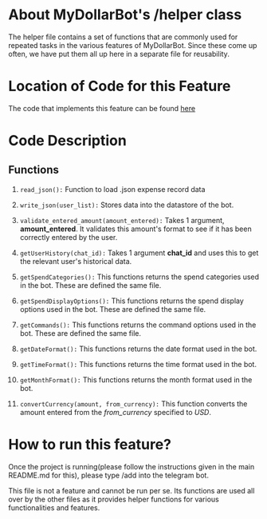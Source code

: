 # About MyDollarBot's /helper class
The helper file contains a set of functions that are commonly used for repeated tasks in the various features of MyDollarBot. Since these come up often, we have put them all up here in a separate file for reusability.

# Location of Code for this Feature
The code that implements this feature can be found [here](https://github.com/Mrityunjay243/dollar_bot/blob/main/code/helper.py)

# Code Description
## Functions

1. `read_json():`
Function to load .json expense record data

2. `write_json(user_list):`
Stores data into the datastore of the bot.

3. `validate_entered_amount(amount_entered):`
Takes 1 argument, **amount_entered**. It validates this amount's format to see if it has been correctly entered by the user.

4. `getUserHistory(chat_id):`
Takes 1 argument **chat_id** and uses this to get the relevant user's historical data.

5. `getSpendCategories():`
This functions returns the spend categories used in the bot. These are defined the same file.

6. `getSpendDisplayOptions():`
This functions returns the spend display options used in the bot. These are defined the same file.

7. `getCommands():`
This functions returns the command options used in the bot. These are defined the same file.

8. `getDateFormat():`
This functions returns the date format used in the bot. 

9. `getTimeFormat():`
This functions returns the time format used in the bot. 

10. `getMonthFormat():`
This functions returns the month format used in the bot. 

11. `convertCurrency(amount, from_currency):`
This function converts the amount entered from the *from_currency* specified to *USD*.

# How to run this feature?
Once the project is running(please follow the instructions given in the main README.md for this), please type /add into the telegram bot.

This file is not a feature and cannot be run per se. Its functions are used all over by the other files as it provides helper functions for various functionalities and features.